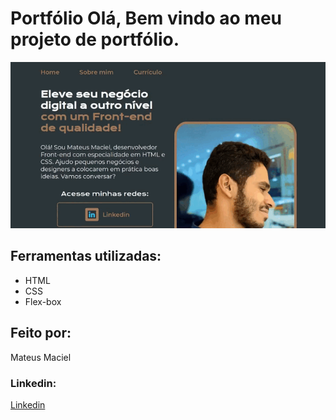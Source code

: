 # Portfólio Olá, Bem vindo ao meu projeto de portfólio.

![image](assets/video-portfolio.gif)

## Ferramentas utilizadas:

- HTML
- CSS
- Flex-box

## Feito por:

Mateus Maciel

### Linkedin: 

[Linkedin](https://www.linkedin.com/in/mateusdev340/)

```
